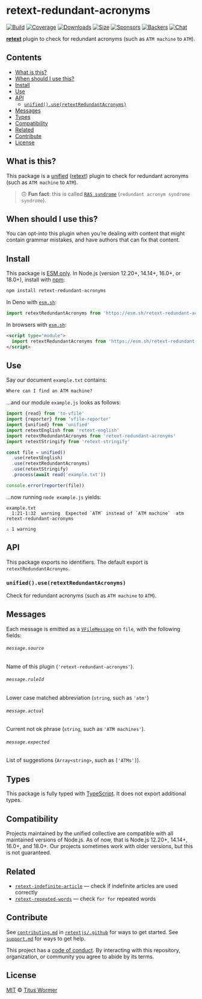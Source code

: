 # retext-redundant-acronyms

[![Build][build-badge]][build]
[![Coverage][coverage-badge]][coverage]
[![Downloads][downloads-badge]][downloads]
[![Size][size-badge]][size]
[![Sponsors][sponsors-badge]][collective]
[![Backers][backers-badge]][collective]
[![Chat][chat-badge]][chat]

**[retext][]** plugin to check for redundant acronyms (such as `ATM machine`
to `ATM`).

## Contents

*   [What is this?](#what-is-this)
*   [When should I use this?](#when-should-i-use-this)
*   [Install](#install)
*   [Use](#use)
*   [API](#api)
    *   [`unified().use(retextRedundantAcronyms)`](#unifieduseretextredundantacronyms)
*   [Messages](#messages)
*   [Types](#types)
*   [Compatibility](#compatibility)
*   [Related](#related)
*   [Contribute](#contribute)
*   [License](#license)

## What is this?

This package is a [unified][] ([retext][]) plugin to check for redundant
acronyms (such as `ATM machine` to `ATM`).

> 🙃 **Fun fact**: this is called [`RAS syndrome`][ras] (`redundant acronym
> syndrome syndrome`).

## When should I use this?

You can opt-into this plugin when you’re dealing with content that might contain
grammar mistakes, and have authors that can fix that content.

## Install

This package is [ESM only][esm].
In Node.js (version 12.20+, 14.14+, 16.0+, or 18.0+), install with [npm][]:

```sh
npm install retext-redundant-acronyms
```

In Deno with [`esm.sh`][esmsh]:

```js
import retextRedundantAcronyms from 'https://esm.sh/retext-redundant-acronyms@4'
```

In browsers with [`esm.sh`][esmsh]:

```html
<script type="module">
  import retextRedundantAcronyms from 'https://esm.sh/retext-redundant-acronyms@4?bundle'
</script>
```

## Use

Say our document `example.txt` contains:

```txt
Where can I find an ATM machine?
```

…and our module `example.js` looks as follows:

```js
import {read} from 'to-vfile'
import {reporter} from 'vfile-reporter'
import {unified} from 'unified'
import retextEnglish from 'retext-english'
import retextRedundantAcronyms from 'retext-redundant-acronyms'
import retextStringify from 'retext-stringify'

const file = unified()
  .use(retextEnglish)
  .use(retextRedundantAcronyms)
  .use(retextStringify)
  .process(await read('example.txt'))

console.error(reporter(file))
```

…now running `node example.js` yields:

```text
example.txt
  1:21-1:32  warning  Expected `ATM` instead of `ATM machine`  atm  retext-redundant-acronyms

⚠ 1 warning
```

## API

This package exports no identifiers.
The default export is `retextRedundantAcronyms`.

### `unified().use(retextRedundantAcronyms)`

Check for redundant acronyms (such as `ATM machine`
to `ATM`).

## Messages

Each message is emitted as a [`VFileMessage`][vfile-message] on `file`, with
the following fields:

###### `message.source`

Name of this plugin (`'retext-redundant-acronyms'`).

###### `message.ruleId`

Lower case matched abbreviation (`string`, such as `'atm'`)

###### `message.actual`

Current not ok phrase (`string`, such as `'ATM machines'`).

###### `message.expected`

List of suggestions (`Array<string>`, such as `['ATMs']`).

## Types

This package is fully typed with [TypeScript][].
It does not export additional types.

## Compatibility

Projects maintained by the unified collective are compatible with all maintained
versions of Node.js.
As of now, that is Node.js 12.20+, 14.14+, 16.0+, and 18.0+.
Our projects sometimes work with older versions, but this is not guaranteed.

## Related

*   [`retext-indefinite-article`](https://github.com/retextjs/retext-indefinite-article)
    — check if indefinite articles are used correctly
*   [`retext-repeated-words`](https://github.com/retextjs/retext-repeated-words)
    — check `for for` repeated words

## Contribute

See [`contributing.md`][contributing] in [`retextjs/.github`][health] for ways
to get started.
See [`support.md`][support] for ways to get help.

This project has a [code of conduct][coc].
By interacting with this repository, organization, or community you agree to
abide by its terms.

## License

[MIT][license] © [Titus Wormer][author]

<!-- Definitions -->

[build-badge]: https://github.com/retextjs/retext-redundant-acronyms/workflows/main/badge.svg

[build]: https://github.com/retextjs/retext-redundant-acronyms/actions

[coverage-badge]: https://img.shields.io/codecov/c/github/retextjs/retext-redundant-acronyms.svg

[coverage]: https://codecov.io/github/retextjs/retext-redundant-acronyms

[downloads-badge]: https://img.shields.io/npm/dm/retext-redundant-acronyms.svg

[downloads]: https://www.npmjs.com/package/retext-redundant-acronyms

[size-badge]: https://img.shields.io/bundlephobia/minzip/retext-redundant-acronyms.svg

[size]: https://bundlephobia.com/result?p=retext-redundant-acronyms

[sponsors-badge]: https://opencollective.com/unified/sponsors/badge.svg

[backers-badge]: https://opencollective.com/unified/backers/badge.svg

[collective]: https://opencollective.com/unified

[chat-badge]: https://img.shields.io/badge/chat-discussions-success.svg

[chat]: https://github.com/retextjs/retext/discussions

[npm]: https://docs.npmjs.com/cli/install

[esm]: https://gist.github.com/sindresorhus/a39789f98801d908bbc7ff3ecc99d99c

[esmsh]: https://esm.sh

[typescript]: https://www.typescriptlang.org

[health]: https://github.com/retextjs/.github

[contributing]: https://github.com/retextjs/.github/blob/main/contributing.md

[support]: https://github.com/retextjs/.github/blob/main/support.md

[coc]: https://github.com/retextjs/.github/blob/main/code-of-conduct.md

[license]: license

[author]: https://wooorm.com

[unified]: https://github.com/unifiedjs/unified

[retext]: https://github.com/retextjs/retext

[vfile-message]: https://github.com/vfile/vfile-message

[ras]: https://en.wikipedia.org/wiki/RAS_syndrome
